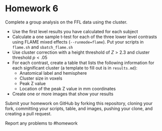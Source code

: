 # Homework 6

Complete a group analysis on the FFL data using the cluster.

- Use the first level results you have calculated for each subject
- Calculate a one sample t-test for each of the three lower level contrasts using FLAME mixed effects (`--runmode=flame`). Put your scripts in `flame.sh` and `sbatch_flame.sh`
- Use cluster correction with a height threshold of $Z>2.3$ and cluster threshold $p < .05$
- For each contrast, create a table that lists the following information for each significant cluster (a template to fill out is in `results.md`):
	- Anatomical label and hemisphere
	- Cluster size in voxels
	- Peak Z value
	- Location of the peak Z value in mm coordinates
- Create one or more images that show your results

Submit your homework on GitHub by forking this repository, cloning your fork, committing your scripts, table, and images, pushing your clone, and creating a pull request.

Report any problems to #homework
